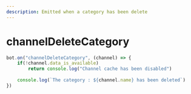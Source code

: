 ```yaml
---
description: Emitted when a category has been delete
---
```


# channelDeleteCategory

```javascript
bot.on("channelDeleteCategory", (channel) => {
    if(!channel.data_is_available) 
        return console.log("Channel cache has been disabled")
    
    console.log(`The category : ${channel.name} has been deleted`)
})
```
